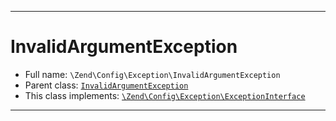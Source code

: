 ***

# InvalidArgumentException

* Full name: `\Zend\Config\Exception\InvalidArgumentException`
* Parent class: [`InvalidArgumentException`](../../../InvalidArgumentException.md)
* This class implements:
  [`\Zend\Config\Exception\ExceptionInterface`](./ExceptionInterface.md)

***

